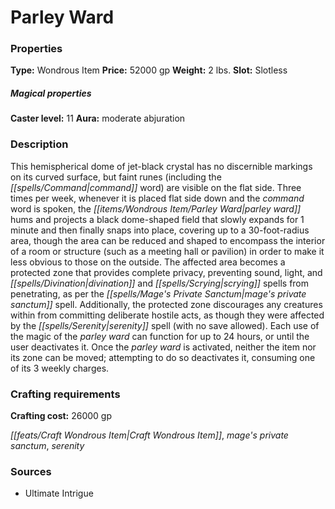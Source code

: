 ﻿---
Title: "Parley Ward"
Type: "Wondrous Item"
Price: "52000 gp"
Weight: "2 lbs."
Slot: "Slotless"
Caster level: "11"
Aura: "moderate abjuration"
Description: |
  "This hemispherical dome of jet-black crystal has no discernible markings on its curved surface, but faint runes (including the command word) are visible on the flat side. Three times per week, whenever it is placed flat side down and the command word is spoken, the _parley ward_ hums and projects a black dome-shaped field that slowly expands for 1 minute and then finally snaps into place, covering up to a 30-foot-radius area, though the area can be reduced and shaped to encompass the interior of a room or structure (such as a meeting hall or pavilion) in order to make it less obvious to those on the outside. The affected area becomes a protected zone that provides complete privacy, preventing sound, light, and divination and scrying spells from penetrating, as per the _mage's private sanctum_ spell. Additionally, the protected zone discourages any creatures within from committing deliberate hostile acts, as though they were affected by the _serenity_ spell (with no save allowed). Each use of the magic of the _parley ward_ can function for up to 24 hours, or until the user deactivates it. Once the _parley ward_ is activated, neither the item nor its zone can be moved; attempting to do so deactivates it, consuming one of its 3 weekly charges."
Crafting cost: "26000 gp"
Sources: "['Ultimate Intrigue']"
---

# Parley Ward

### Properties

**Type:** Wondrous Item **Price:** 52000 gp **Weight:** 2 lbs. **Slot:** Slotless

##### Magical properties

**Caster level:** 11 **Aura:** moderate abjuration

### Description

This hemispherical dome of jet-black crystal has no discernible markings on its curved surface, but faint runes (including the _[[spells/Command|command]]_ word) are visible on the flat side. Three times per week, whenever it is placed flat side down and the _command_ word is spoken, the _[[items/Wondrous Item/Parley Ward|parley ward]]_ hums and projects a black dome-shaped field that slowly expands for 1 minute and then finally snaps into place, covering up to a 30-foot-radius area, though the area can be reduced and shaped to encompass the interior of a room or structure (such as a meeting hall or pavilion) in order to make it less obvious to those on the outside. The affected area becomes a protected zone that provides complete privacy, preventing sound, light, and _[[spells/Divination|divination]]_ and _[[spells/Scrying|scrying]]_ spells from penetrating, as per the _[[spells/Mage's Private Sanctum|mage's private sanctum]]_ spell. Additionally, the protected zone discourages any creatures within from committing deliberate hostile acts, as though they were affected by the _[[spells/Serenity|serenity]]_ spell (with no save allowed). Each use of the magic of the _parley ward_ can function for up to 24 hours, or until the user deactivates it. Once the _parley ward_ is activated, neither the item nor its zone can be moved; attempting to do so deactivates it, consuming one of its 3 weekly charges.

### Crafting requirements

**Crafting cost:** 26000 gp

_[[feats/Craft Wondrous Item|Craft Wondrous Item]]_, _mage's private sanctum_, _serenity_

### Sources

* Ultimate Intrigue